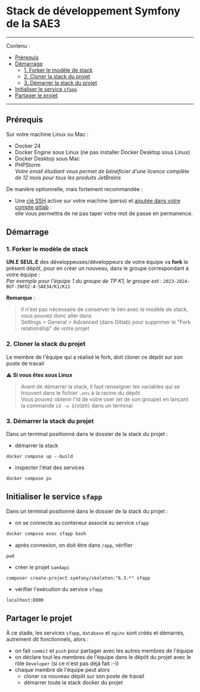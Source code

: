 <h1>Stack de développement Symfony de la SAE3</h1>

--- 
Contenu : 
- [Prérequis](#prérequis)
- [Démarrage](#démarrage)
  - [1. Forker le modèle de stack](#1-forker-le-modèle-de-stack)
  - [2. Cloner la stack du projet](#2-cloner-la-stack-du-projet)
  - [3. Démarrer la stack du projet](#3-démarrer-la-stack-du-projet)
- [Initialiser le service `sfapp`](#initialiser-le-service-sfapp)
- [Partager le projet](#partager-le-projet)

--- 

## Prérequis

Sur votre machine Linux ou Mac :

- Docker 24 
- Docker Engine sous Linux (ne pas installer Docker Desktop sous Linux)
- Docker Desktop sous Mac
- PHPStorm  
  _Votre email étudiant vous permet de bénéficier d'une licence complète de 12 mois pour tous les produits JetBrains_  

De manière optionnelle, mais fortement recommandée :

- Une [clé SSH](https://forge.iut-larochelle.fr/help/ssh/index#generate-an-ssh-key-pair) active sur votre machine
  (perso) et [ajoutée dans votre compte gitlab](https://forge.iut-larochelle.fr/help/ssh/index#add-an-ssh-key-to-your-gitlab-account) :  
  elle vous permettra de ne pas taper votre mot de passe en permanence.

## Démarrage

### 1. Forker le modèle de stack

**UN.E SEUL.E** des développeuses/développeurs de votre équipe va **fork** le présent dépôt, pour en créer un nouveau, 
dans le groupe correspondant à votre équipe :  
_Par exemple pour l'équipe 1 du groupe de TP K1, le groupe est :_ `2023-2024-BUT-INFO2-A-SAE34/K1/K11`

**Remarque** : 
>Il n'est pas nécessaire de conserver le lien avec le modèle de stack, vous pouvez donc aller dans  
> Settings > General > Advanced (dans Gitlab) pour supprimer le "Fork relationship" de votre projet


### 2. Cloner la stack du projet 

Le membre de l'équipe qui a réalisé le fork, doit cloner ce dépôt sur son poste de travail 

⚠️ **Si vous êtes sous Linux**  
> Avant de démarrer la stack, il faut renseigner les variables qui se trouvent dans le fichier `.env` à la racine du dépôt     
> Vous pouvez obtenir l'id de votre user (et de son groupe) en lançant la commande `id -u ${USER}` dans un terminal

### 3. Démarrer la stack du projet 

Dans un terminal positionné dans le dossier de la stack du projet : 

- démarrer la stack    
```
docker compose up --build
```

- inspecter l'état des services 
```
docker compose ps
```

## Initialiser le service `sfapp`

Dans un terminal positionné dans le dossier de la stack du projet : 
 
 - on se connecte au conteneur associé su service `sfapp` 
```bash
docker compose exec sfapp bash
```
- après connexion, on doit être dans `/app`, vérifier 
```
pwd 
```
- créer le projet `sae4api`
```
composer create-project symfony/skeleton:"6.3.*" sfapp
```

- vérifier l'exécution du service `sfapp`
```
localhost:8000
```

## Partager le projet

À ce stade, les services `sfapp`, `database` et `nginx` sont créés et démarrés, autrement dit fonctionnels, alors : 
- on fait `commit` et `push` pour partager avec les autres membres de l'équipe
- on déclare tout les membres de l'équipe dans le dépôt du projet avec le rôle `Developer` (si ce n'est pas déjà fait :-))
- chaque membre de l'équipe peut alors 
  - cloner ce nouveau dépôt sur son poste de travail 
  - démarrer toute la stack docker du projet 
